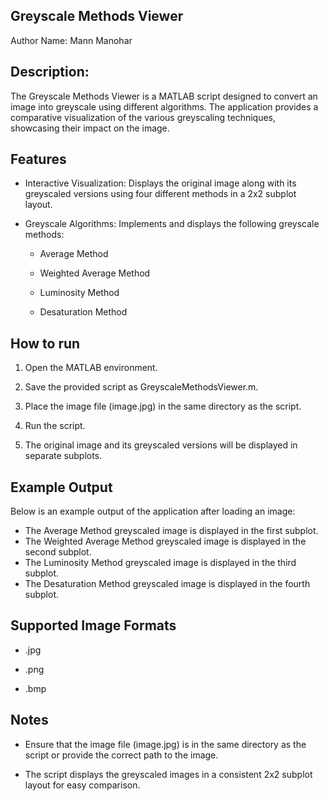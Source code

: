 





## Greyscale Methods Viewer

Author Name: Mann Manohar



## Description: 



The Greyscale Methods Viewer is a MATLAB script designed to convert an image into greyscale using different algorithms. The application provides a comparative visualization of the various greyscaling techniques, showcasing their impact on the image.



## Features

- Interactive Visualization: Displays the original image along with its greyscaled versions using four different methods in a 2x2 subplot layout.
- Greyscale Algorithms: Implements and displays the following greyscale methods:

    - Average Method

    - Weighted Average Method

    - Luminosity Method

    - Desaturation Method



## How to run

1. Open the MATLAB environment.

2. Save the provided script as GreyscaleMethodsViewer.m.

3. Place the image file (image.jpg) in the same directory as the script.

4. Run the script.

6. The original image and its greyscaled versions will be displayed in separate subplots.
    
## Example Output

Below is an example output of the application after loading an image:

- The Average Method greyscaled image is displayed in the first subplot.
- The Weighted Average Method greyscaled image is displayed in the second subplot.
- The Luminosity Method greyscaled image is displayed in the third subplot.
- The Desaturation Method greyscaled image is displayed in the fourth subplot.


## Supported Image Formats

- .jpg

- .png

- .bmp


## Notes

- Ensure that the image file (image.jpg) is in the same directory as the script or provide the correct path to the image.

- The script displays the greyscaled images in a consistent 2x2 subplot layout for easy comparison.


